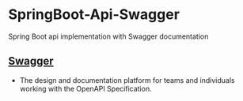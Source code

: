 # SpringBoot-Api-Swagger
Spring Boot api implementation with Swagger documentation

## [Swagger](https://swagger.io/)

- The design and documentation platform for teams and individuals working with the OpenAPI Specification.

